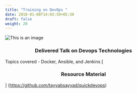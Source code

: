 ```yaml
---
title: "Training on DevOps "
date: 2018-01-08T14:03:59+05:30
draft: false
weight: 20
---
```


![This is an image ](/img/sttp/sttp_Pic.JPG)
<h3 align="center"> Delivered Talk on Devops Technologies </h3>

Topics covered - Docker, Ansible, and Jenkins
[<h3 align="center"> Resource Material </h3>] (https://github.com/tayyabsayyad/quickdevops)
